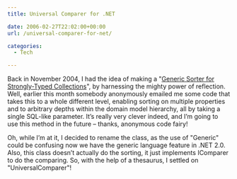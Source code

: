 ```yaml
---
title: Universal Comparer for .NET

date: 2006-02-27T22:02:00+00:00
url: /universal-comparer-for-net/

categories:
  - Tech

---
```

<!--kg-card-begin: html-->

Back in November 2004, I had the idea of making a "[Generic Sorter for Strongly-Typed Collections][1]", by harnessing the mighty power of reflection. Well, earlier this month somebody anonymously emailed me some code that takes this to a whole different level, enabling sorting on multiple properties and to arbitrary depths within the domain model hierarchy, all by taking a single SQL-like parameter. It’s really very clever indeed, and I’m going to use this method in the future – thanks, anonymous code fairy!

Oh, while I’m at it, I decided to rename the class, as the use of "Generic" could be confusing now we have the generic language feature in .NET 2.0. Also, this class doesn’t actually do the sorting, it just implements IComparer to do the comparing. So, with the help of a thesaurus, I settled on "UniversalComparer"!

<!--kg-card-end: html-->

 [1]: https://blog.iannelson.uk/a-generic-sorter-for-strongly-typed-collections/
